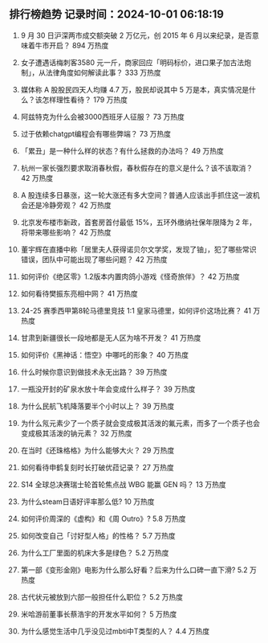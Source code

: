 
## 排行榜趋势 记录时间：2024-10-01 06:18:19
  
  1. 9 月 30 日沪深两市成交额突破 2 万亿元，创 2015 年 6 月以来纪录，是否意味着牛市开启？ 894 万热度
    
  2. 女子遭遇话梅刺客3580 元一斤，商家回应「明码标价，进口果子加古法炮制」，从法律角度如何解读此事？ 333 万热度
    
  3. 媒体称 A 股股民四天人均赚 4.7 万，股民却说其中 5 万是本，真实情况是什么？该怎样理性看待？ 179 万热度
    
  4. 阿兹特克为什么会被3000西班牙人征服？ 73 万热度
    
  5. 过于依赖chatgpt编程会有哪些弊端？ 73 万热度
    
  6. 「累丑」是一种什么样的状态？有什么拯救的办法吗？ 49 万热度
    
  7. 杭州一家长强烈要求取消春秋假，春秋假存在的意义是什么？该不该取消？ 42 万热度
    
  8. A 股连续多日暴涨，这一轮大涨还有多大空间？普通人应该出手抓住这一波机会还是冷静旁观？ 42 万热度
    
  9. 北京发布楼市新政，首套房首付最低 15%，五环外缴纳社保年限降为 2 年，将带来哪些影响？ 42 万热度
    
  10. 董宇辉在直播中称「居里夫人获得诺贝尔文学奖，发现了铀」，犯了哪些常识错误，团队中可能出现了哪些问题？ 42 万热度
    
  11. 如何评价《绝区零》1.2版本内置肉鸽小游戏《怪奇旅伴》？ 42 万热度
    
  12. 如何看待樊振东亮相中网？ 41 万热度
    
  13. 24-25 赛季西甲第8轮马德里竞技 1:1 皇家马德里，如何评价这场比赛？ 41 万热度
    
  14. 甘肃到新疆很长一段地都是无人区为啥不开发？ 41 万热度
    
  15. 如何评价《黑神话：悟空》中哪吒的形象？ 40 万热度
    
  16. 什么时候你意识到做技术永无出路？ 39 万热度
    
  17. 一瓶没开封的矿泉水放十年会变成什么样子？ 39 万热度
    
  18. 为什么民航飞机降落要半个小时以上？ 39 万热度
    
  19. 为什么氖元素少了一个质子就会变成极其活泼的氟元素，而多了一个质子也会变成极其活泼的钠元素？ 32 万热度
    
  20. 在当时《还珠格格》为什么能够大火？ 29 万热度
    
  21. 如何看待申鹤复刻时长打破优菈记录？ 27 万热度
    
  22. S14 全球总决赛瑞士轮首轮焦点战 WBG 能赢 GEN 吗？ 13 万热度
    
  23. 为什么steam日语好评率那么低? 10 万热度
    
  24. 如何评价周深的《虚构》和《周 Outro》? 5.8 万热度
    
  25. 如何改变自己「讨好型人格」的性格？ 5.7 万热度
    
  26. 为什么工厂里面的机床大多是绿色？ 5.2 万热度
    
  27. 第一部《变形金刚》电影为什么那么好看？后来为什么口碑一直下滑? 5.2 万热度
    
  28. 古代状元被放到六部一般担任什么职位？ 5.2 万热度
    
  29. 米哈游前董事长蔡浩宇的开发水平如何？ 5 万热度
    
  30. 为什么感觉生活中几乎没见过mbti中T类型的人？ 4.4 万热度
    